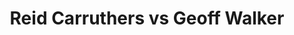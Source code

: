---
title: Reid Carruthers vs Geoff Walker
player1:
  name: Carruthers, Reid
  percent: 86
  wins: 3
  losses: 2
player2:
  name: Walker, Geoff
  percent: 90
  wins: 2
  losses: 3
games:
- player1:
    team: MB
    position: Second
    percent: 94
    win: 1
    loss: 0
  player2:
    team: NL
    position: Lead
    percent: 96
    win: 0
    loss: 1
  event: Brier
  year: 2013
  draw: Round Robin(11)
  score: MB 9 - NL 5
- player1:
    team: MB
    position: Lead
    percent: 90
    win: 1
    loss: 0
  player2:
    team: NL
    position: Lead
    percent: 84
    win: 0
    loss: 1
  event: Brier
  year: 2014
  draw: Round Robin(2)
  score: NL 5 - MB 6
- player1:
    team: MB
    position: Fourth
    percent: 88
    win: 1
    loss: 0
  player2:
    team: NL
    position: Lead
    percent: 96
    win: 0
    loss: 1
  event: Brier
  year: 2015
  draw: Round Robin(7)
  score: MB 8 - NL 5
- player1:
    team: MB
    position: Fourth
    percent: 73
    win: 0
    loss: 1
  player2:
    team: CA
    position: Lead
    percent: 91
    win: 1
    loss: 0
  event: Brier
  year: 2018
  draw: Pool(15)
  score: CA 7 - MB 2
- player1:
    team: MB
    position: Third
    percent: 84
    win: 0
    loss: 1
  player2:
    team: CA
    position: Lead
    percent: 83
    win: 1
    loss: 0
  event: Brier
  year: 2019
  draw: Pool(15)
  score: CA 6 - MB 3
- player1:
    team: Carr
    position: Fourth
    percent: 76
    win: 0
    loss: 1
  player2:
    team: Gush
    position: Lead
    percent: 67
    win: 1
    loss: 0
  event: Trials (Men)
  year: 2017
  draw: Round Robin(11)
  score: Gush 9 - Carr 5
---